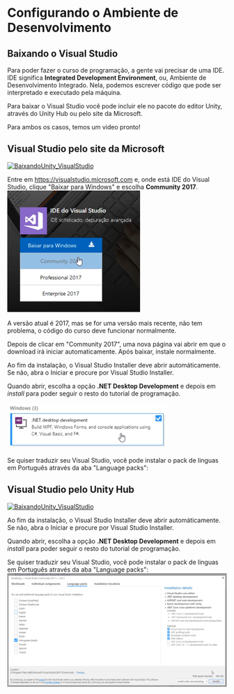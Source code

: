 # Configurando o Ambiente de Desenvolvimento

## Baixando o Visual Studio

Para poder fazer o curso de programação, a gente vai precisar de uma IDE. IDE significa **Integrated Development Environment**, ou, Ambiente de Desenvolvimento Integrado. Nela, podemos escrever código que pode ser interpretado e executado pela máquina. 

Para baixar o Visual Studio você pode incluir ele no pacote do editor Unity, através do Unity Hub ou pelo site da Microsoft.

Para ambos os casos, temos um video pronto!


## Visual Studio pelo site da Microsoft

[![BaixandoUnity_VisualStudio](https://img.youtube.com/vi/-LXioG33sN0/0.jpg)](https://www.youtube.com/watch?v=-LXioG33sN0 "Como BAIXAR E INSTALAR o Unity")

Entre em https://visualstudio.microsoft.com e, onde está IDE do Visual Studio, clique "Baixar para Windows" e escolha **Community 2017**. 
![VisualStudio](passo1.PNG)

A versão atual é 2017, mas se for uma versão mais recente, não tem problema, o código do curso deve funcionar normalmente.

Depois de clicar em "Community 2017", uma nova página vai abrir em que o download irá iniciar automaticamente. Após baixar, instale normalmente.

Ao fim da instalação, o Visual Studio Installer deve abrir automáticamente. Se não, abra o Iniciar e procure por Visual Studio Installer. 

Quando abrir, escolha a opção **.NET Desktop Development** e depois em *install* para poder seguir o resto do tutorial de programação.

![VisualStudioInstaller](passo2.PNG)

Se quiser traduzir seu Visual Studio, você pode instalar o pack de linguas em Português através da aba "Language packs":


## Visual Studio pelo Unity Hub

[![BaixandoUnity_VisualStudio](https://img.youtube.com/vi/-LXioG33sN0/0.jpg)](https://www.youtube.com/watch?v=-LXioG33sN0 "Como BAIXAR E INSTALAR o Unity")

Ao fim da instalação, o Visual Studio Installer deve abrir automáticamente. Se não, abra o Iniciar e procure por Visual Studio Installer. 

Quando abrir, escolha a opção **.NET Desktop Development** e depois em *install* para poder seguir o resto do tutorial de programação.

Se quiser traduzir seu Visual Studio, você pode instalar o pack de linguas em Português através da aba "Language packs":
![LanguagePacks](language_packs.PNG)
